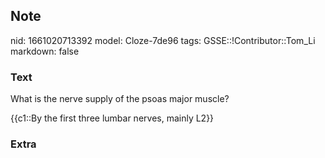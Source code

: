 ## Note
nid: 1661020713392
model: Cloze-7de96
tags: GSSE::!Contributor::Tom_Li
markdown: false

### Text
What is the nerve supply of the psoas major muscle?
<div>
  {{c1::By the first three lumbar nerves, mainly L2}}
</div>

### Extra

